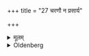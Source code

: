 +++
title = "27 चरणौ न प्रसार्य"

+++

<details><summary>मूलम्</summary>

चरणौ न प्रसार्य च २७
</details>

<details><summary>Oldenberg</summary>

27. And not stretching out his feet.
</details>
